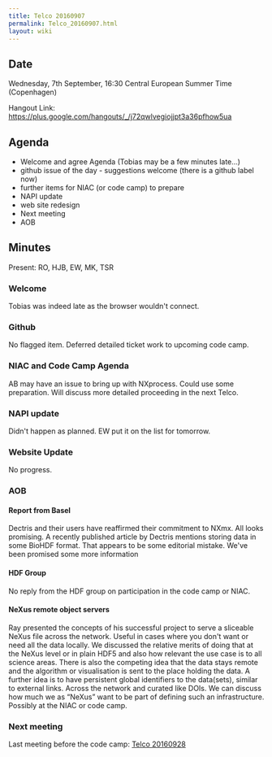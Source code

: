 ```yaml
---
title: Telco 20160907
permalink: Telco_20160907.html
layout: wiki
---
```


Date
----

Wednesday, 7th September, 16:30 Central European Summer Time
(Copenhagen)

Hangout Link:
<https://plus.google.com/hangouts/_/j72qwlvegiojjpt3a36pfhow5ua>

Agenda
------

-   Welcome and agree Agenda (Tobias may be a few minutes late...)
-   github issue of the day - suggestions welcome (there is a github
    label now)
-   further items for NIAC (or code camp) to prepare
-   NAPI update
-   web site redesign
-   Next meeting
-   AOB

Minutes
-------

Present: RO, HJB, EW, MK, TSR

### Welcome

Tobias was indeed late as the browser wouldn't connect.

### Github

No flagged item. Deferred detailed ticket work to upcoming code camp.

### NIAC and Code Camp Agenda

AB may have an issue to bring up with NXprocess. Could use some
preparation. Will discuss more detailed proceeding in the next Telco.

### NAPI update

Didn't happen as planned. EW put it on the list for tomorrow.

### Website Update

No progress.

### AOB

#### Report from Basel

Dectris and their users have reaffirmed their commitment to NXmx. All
looks promising. A recently published article by Dectris mentions
storing data in some BioHDF format. That appears to be some editorial
mistake. We've been promised some more information

#### HDF Group

No reply from the HDF group on participation in the code camp or NIAC.

#### NeXus remote object servers

Ray presented the concepts of his successful project to serve a
sliceable NeXus file across the network. Useful in cases where you don't
want or need all the data locally. We discussed the relative merits of
doing that at the NeXus level or in plain HDF5 and also how relevant the
use case is to all science areas. There is also the competing idea that
the data stays remote and the algorithm or visualisation is sent to the
place holding the data. A further idea is to have persistent global
identifiers to the data(sets), similar to external links. Across the
network and curated like DOIs. We can discuss how much we as “NeXus”
want to be part of defining such an infrastructure. Possibly at the NIAC
or code camp.

### Next meeting

Last meeting before the code camp: [Telco
20160928](Telco_20160928.html "wikilink")
